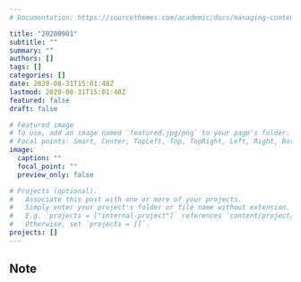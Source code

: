 ```yaml
---
# Documentation: https://sourcethemes.com/academic/docs/managing-content/

title: "20200901"
subtitle: ""
summary: ""
authors: []
tags: []
categories: []
date: 2020-08-31T15:01:48Z
lastmod: 2020-08-31T15:01:48Z
featured: false
draft: false

# Featured image
# To use, add an image named `featured.jpg/png` to your page's folder.
# Focal points: Smart, Center, TopLeft, Top, TopRight, Left, Right, BottomLeft, Bottom, BottomRight.
image:
  caption: ""
  focal_point: ""
  preview_only: false

# Projects (optional).
#   Associate this post with one or more of your projects.
#   Simply enter your project's folder or file name without extension.
#   E.g. `projects = ["internal-project"]` references `content/project/deep-learning/index.md`.
#   Otherwise, set `projects = []`.
projects: []
---
```


## Note

